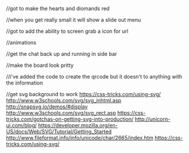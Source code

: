 //got to make the hearts and diomands red

//when you get really small it will show a slide out menu

//got to add the ability to screen grab a icon for url

//animations

//get the chat back up and running in side bar

//make the board look pritty

//i've added the code to create the qrcode but it doesn't to anything with the information

//get svg background to work
https://css-tricks.com/using-svg/
http://www.w3schools.com/svg/svg_inhtml.asp
http://snapsvg.io/demos/#display
http://www.w3schools.com/svg/svg_rect.asp
https://css-tricks.com/gotchas-on-getting-svg-into-production/
http://unicorn-ui.com/blog/
https://developer.mozilla.org/en-US/docs/Web/SVG/Tutorial/Getting_Started
http://www.fileformat.info/info/unicode/char/2665/index.htm
https://css-tricks.com/using-svg/